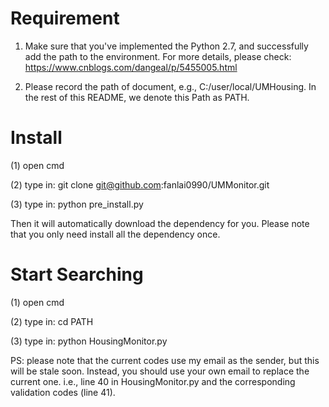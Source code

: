 Requirement
=====================
1. Make sure that you've implemented the Python 2.7, and successfully add the path to the environment. For more details, please check:
https://www.cnblogs.com/dangeal/p/5455005.html

2. Please record the path of document, e.g., C:/user/local/UMHousing. In the rest of this README, we denote this Path as PATH.

Install
=====================
(1) open cmd

(2) type in: git clone git@github.com:fanlai0990/UMMonitor.git

(3) type in: python pre_install.py

Then it will automatically download the dependency for you. Please note that you only need install all the dependency once.

Start Searching
=====================

(1) open cmd

(2) type in: cd PATH

(3) type in: python HousingMonitor.py

PS: please note that the current codes use my email as the sender, but this will be stale soon. Instead, you should use your own email to replace the current one. i.e., line 40 in HousingMonitor.py and the corresponding validation codes (line 41).
